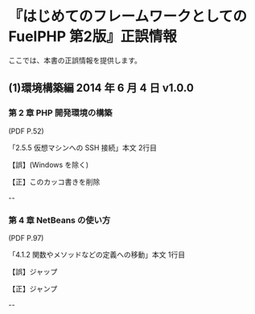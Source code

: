 # 『はじめてのフレームワークとしての FuelPHP 第2版』正誤情報

ここでは、本書の正誤情報を提供します。

## (1)環境構築編 2014 年 6 月 4 日 v1.0.0

### 第 2 章 PHP 開発環境の構築

(PDF P.52)

「2.5.5 仮想マシンへの SSH 接続」本文 2行目

【誤】(Windows を除く)

【正】このカッコ書きを削除

--

### 第 4 章 NetBeans の使い方

(PDF P.97)

「4.1.2 関数やメソッドなどの定義への移動」本文 1行目

【誤】ジャップ

【正】ジャンプ

--
